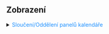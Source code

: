 ## Zobrazení

<details>
<summary><span style="color:#1E90FF;">Sloučení/Oddělení panelů kalendáře</span></summary>

View ➡ Overlay

- Vypnuto

    <img src="../images/outlook_calendarBeforeOverlay.png" alt="outlook_calendarBefore.png"/>

  > Každý kalendář se zobrazí v samostatném okně

- Zapnuto

    <img src="../images/outlook_calendarAfterOverlay.png" alt="outlook_calendarAfter.png"/>

  > Kalendáře se zobrazí v jednom okně

</details>
